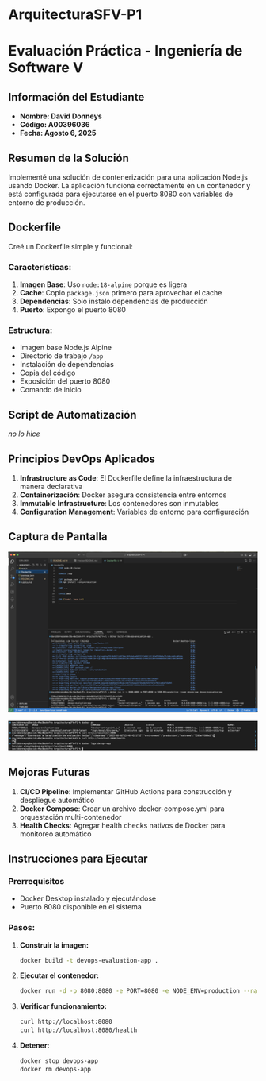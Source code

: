 # ArquitecturaSFV-P1

# Evaluación Práctica - Ingeniería de Software V

## Información del Estudiante
- **Nombre: David Donneys**
- **Código: A00396036**
- **Fecha: Agosto 6, 2025**

## Resumen de la Solución
Implementé una solución de contenerización para una aplicación Node.js usando Docker. La aplicación funciona correctamente en un contenedor y está configurada para ejecutarse en el puerto 8080 con variables de entorno de producción.

## Dockerfile
Creé un Dockerfile simple y funcional:

### Características:
1. **Imagen Base**: Uso `node:18-alpine` porque es ligera
2. **Cache**: Copio `package.json` primero para aprovechar el cache
3. **Dependencias**: Solo instalo dependencias de producción
4. **Puerto**: Expongo el puerto 8080

### Estructura:
- Imagen base Node.js Alpine
- Directorio de trabajo `/app`
- Instalación de dependencias
- Copia del código
- Exposición del puerto 8080
- Comando de inicio

## Script de Automatización
*no lo hice*

## Principios DevOps Aplicados
1. **Infrastructure as Code**: El Dockerfile define la infraestructura de manera declarativa
2. **Containerización**: Docker asegura consistencia entre entornos
3. **Immutable Infrastructure**: Los contenedores son inmutables
4. **Configuration Management**: Variables de entorno para configuración

## Captura de Pantalla
![alt text](image.png)

![alt text](image-1.png)

## Mejoras Futuras
1. **CI/CD Pipeline**: Implementar GitHub Actions para construcción y despliegue automático
2. **Docker Compose**: Crear un archivo docker-compose.yml para orquestación multi-contenedor
3. **Health Checks**: Agregar health checks nativos de Docker para monitoreo automático

## Instrucciones para Ejecutar

### Prerrequisitos
- Docker Desktop instalado y ejecutándose
- Puerto 8080 disponible en el sistema

### Pasos:

1. **Construir la imagen:**
   ```bash
   docker build -t devops-evaluation-app .
   ```

2. **Ejecutar el contenedor:**
   ```bash
   docker run -d -p 8080:8080 -e PORT=8080 -e NODE_ENV=production --name devops-app devops-evaluation-app
   ```

3. **Verificar funcionamiento:**
   ```bash
   curl http://localhost:8080
   curl http://localhost:8080/health
   ```

4. **Detener:**
   ```bash
   docker stop devops-app
   docker rm devops-app
   ```
